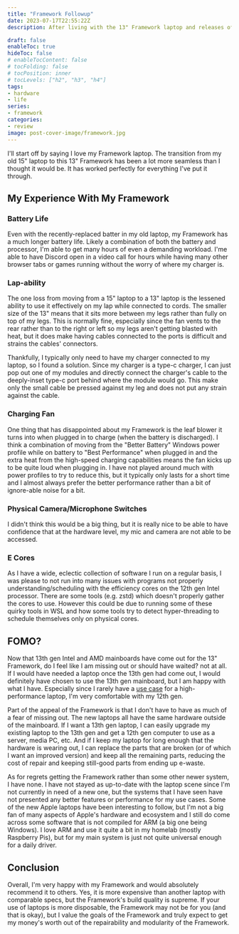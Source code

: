 ```yaml
---
title: "Framework Followup"
date: 2023-07-17T22:55:22Z
description: After living with the 13" Framework laptop and releases of new specs for the 13" and plans for the 16", I've got some thoughts on my Framework

draft: false
enableToc: true
hideToc: false
# enableTocContent: false
# tocFolding: false
# tocPosition: inner
# tocLevels: ["h2", "h3", "h4"]
tags:
- hardware
- life
series:
- framework
categories:
- review
image: post-cover-image/framework.jpg
---
```

<!-- spell-checker:ignore mainboard mainboards repairability FOMO -->

I'll start off by saying I love my Framework laptop. The transition from my old 15" laptop to this 13" Framework has been a lot more seamless than I thought it would be. It has worked perfectly for everything I've put it through.

## My Experience With My Framework

### Battery Life

Even with the recently-replaced batter in my old laptop, my Framework has a much longer battery life. Likely a combination of both the battery and processor, I'm able to get many hours of even a demanding workload. I'me able to have Discord open in a video call for hours while having many other browser tabs or games running without the worry of where my charger is.

### Lap-ability

The one loss from moving from a 15" laptop to a 13" laptop is the lessened ability to use it effectively on my lap while connected to cords. The smaller size of the 13" means that it sits more between my legs rather than fully on top of my legs. This is normally fine, especially since the fan vents to the rear rather than to the right or left so my legs aren't getting blasted with heat, but it does make having cables connected to the ports is difficult and strains the cables' connectors.

Thankfully, I typically only need to have my charger connected to my laptop, so I found a solution. Since my charger is a type-c charger, I can just pop out one of my modules and directly connect the charger's cable to the deeply-inset type-c port behind where the module would go. This make only the small cable be pressed against my leg and does not put any strain against the cable.

### Charging Fan

One thing that has disappointed about my Framework is the leaf blower it turns into when plugged in to charge (when the battery is discharged). I think a combination of moving from the "Better Battery" Windows power profile while on battery to "Best Performance" when plugged in and the extra heat from the high-speed charging capabilities means the fan kicks up to be quite loud when plugging in. I have not played around much with power profiles to try to reduce this, but it typically only lasts for a short time and I almost always prefer the better performance rather than a bit of ignore-able noise for a bit.

### Physical Camera/Microphone Switches

I didn't think this would be a big thing, but it is really nice to be able to have confidence that at the hardware level, my mic and camera are not able to be accessed.

### E Cores

As I have a wide, eclectic collection of software I run on a regular basis, I was please to not run into many issues with programs not properly understanding/scheduling with the efficiency cores on the 12th gen Intel processor. There are some tools (e.g. zstd) which doesn't properly gather the cores to use. However this could be due to running some of these quirky tools in WSL and how some tools try to detect hyper-threading to schedule themselves only on physical cores.

## FOMO?

Now that 13th gen Intel and AMD mainboards have come out for the 13" Framework, do I feel like I am missing out or should have waited? not at all. If I would have needed a laptop once the 13th gen had come out, I would definitely have chosen to use the 13th gen mainboard, but I am happy with what I have. Especially since I rarely have a [use case](../framework-first-impressions#use-case) for a high-performance laptop, I'm very comfortable with my 12th gen.

Part of the appeal of the Framework is that I don't have to have as much of a fear of missing out. The new laptops all have the same hardware outside of the mainboard. If I want a 13th gen laptop, I can easily upgrade my existing laptop to the 13th gen and get a 12th gen computer to use as a server, media PC, etc. And if I keep my laptop for long enough that the hardware is wearing out, I can replace the parts that are broken (or of which I want an improved version) and keep all the remaining parts, reducing the cost of repair and keeping still-good parts from ending up e-waste.

As for regrets getting the Framework rather than some other newer system, I have none. I have not stayed as up-to-date with the laptop scene since I'm not currently in need of a new one, but the systems that I have seen have not presented any better features or performance for my use cases. Some of the new Apple laptops have been interesting to follow, but I'm not a big fan of many aspects of Apple's hardware and ecosystem and I still do come across some software that is not compiled for ARM (a big one being Windows). I love ARM and use it quite a bit in my homelab (mostly Raspberry Pis), but for my main system is just not quite universal enough for a daily driver.

## Conclusion

Overall, I'm very happy with my Framework and would absolutely recommend it to others. Yes, it is more expensive than another laptop with comparable specs, but the Framework's build quality is supreme. If your use of laptops is more disposable, the Framework may not be for you (and that is okay), but I value the goals of the Framework and truly expect to get my money's worth out of the repairability and modularity of the Framework.
